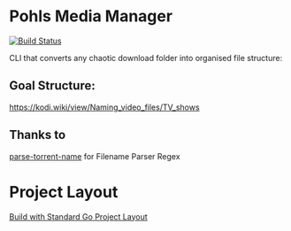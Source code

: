# Pohls Media Manager

[![Build Status](https://travis-ci.com/ASVBPREAUBV/pohls.svg?branch=master)](https://travis-ci.com/ASVBPREAUBV/pohls)

CLI that converts any chaotic download folder into organised file structure:

## Goal Structure:

https://kodi.wiki/view/Naming_video_files/TV_shows

## Thanks to 

[parse-torrent-name](https://github.com/divijbindlish/parse-torrent-name) for Filename Parser Regex

# Project Layout

[Build with Standard Go Project Layout](https://github.com/golang-standards/project-layout)
